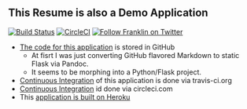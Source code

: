 ## This Resume is also a Demo Application

[![Build Status](https://travis-ci.org/theDevilsVoice/franklin-resume.svg?branch=master)](https://travis-ci.org/theDevilsVoice/franklin-resume) [![CircleCI](https://circleci.com/gh/theDevilsVoice/franklin-resume/tree/master.svg?style=svg)](https://circleci.com/gh/theDevilsVoice/franklin-resume/tree/master) [![Follow Franklin on Twitter](https://img.shields.io/twitter/follow/thedevilsvoice.svg?style=social&label=Follow%20me%20on%20Twitter)][twitter] 

[twitter]: https://twitter.com/intent/user?screen_name=theDevilsVoice "Follow Franklin on Twitter"

- [The code for this application](https://github.com/theDevilsVoice/franklin-resume) is stored in GitHub
    - At fisrt I was just converting GitHub flavored Markdown to static Flask via Pandoc. 
    - It seems to be morphing into a Python/Flask project. 
- [Continuous Integration](https://travis-ci.org/theDevilsVoice/franklin-resume) of this application is done via travis-ci.org
- [Continuous Integration](https://circleci.com/gh/theDevilsVoice/franklin-resume/tree/master) id done via circleci.com
- This [application is built on Heroku](https://www.heroku.com/what)
